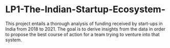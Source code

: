 # LP1-The-Indian-Startup-Ecosystem-

This project entails a thorough analysis of funding received by start-ups in India from 2018 to 2021. The goal is to derive insights from the data in order to propose the best course of action for a team trying to venture into that system. 
